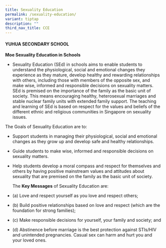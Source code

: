 ```yaml
---
title: Sexuality Education
permalink: /sexuality-education/
variant: tiptap
description: ""
third_nav_title: CCE
---
```

<h4><strong>YUHUA SECONDARY SCHOOL</strong></h4>
<p><strong>Moe Sexuality Education in Schools</strong>
</p>
<ul data-tight="true" class="tight">
<li>
<p>Sexuality Education (SEd) in schools aims to enable students to understand
the physiological, social and emotional changes they experience as they
mature, develop healthy and rewarding relationships with others, including
those with members of the opposite sex, and make wise, informed and responsible
decisions on sexuality matters. SEd is premised on the importance of the
family as the basic unit of society. This means encouraging healthy, heterosexual
marriages and stable nuclear family units with extended family support.
The teaching and learning of SEd is based on respect for the values and
beliefs of the different ethnic and religious communities in Singapore
on sexuality issues.&nbsp;</p>
</li>
</ul>
<p>The Goals of Sexuality Education are to:&nbsp;</p>
<ul data-tight="true" class="tight">
<li>
<p>Support students in managing their physiological, social and emotional
changes as they grow up and develop safe and healthy relationships.</p>
</li>
<li>
<p>Guide students to make wise, informed and responsible decisions on sexuality
matters.</p>
</li>
<li>
<p>Help students develop a moral compass and respect for themselves and others
by having positive mainstream values and attitudes about sexuality that
are premised on the family as the basic unit of society.</p>
<p>The <strong>Key Messages</strong> of Sexuality Education are:&nbsp;</p>
</li>
<li>
<p>(a) Love and respect yourself as you love and respect others;</p>
</li>
<li>
<p>(b) Build positive relationships based on love and respect (which are
the foundation for strong families);</p>
</li>
<li>
<p>(c) Make responsible decisions for yourself, your family and society;
and</p>
</li>
<li>
<p>(d) Abstinence before marriage is the best protection against STIs/HIV
and unintended pregnancies. Casual sex can harm and hurt you and your loved
ones.</p>
</li>
</ul>
<p></p>